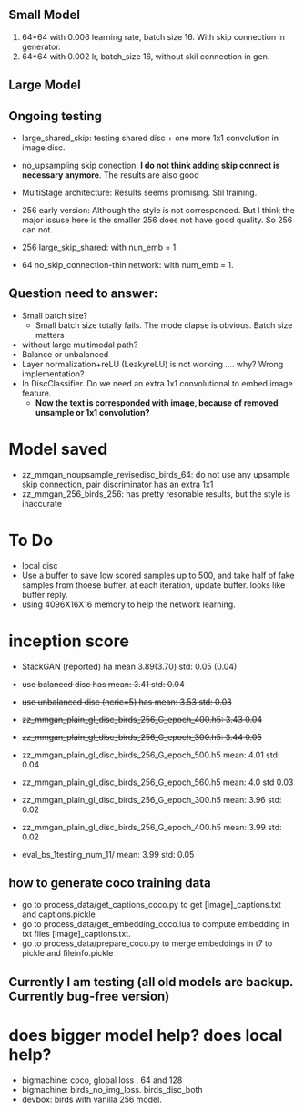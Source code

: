 
## Small Model
1. 64*64 with 0.006 learning rate, batch size 16.  With skip connection in generator.
2. 64*64 with 0.002 lr, batch_size 16, without skil connection in gen.

## Large Model
## Ongoing testing
- large_shared_skip: testing shared disc + one more 1x1 convolution in image disc.
- no_upsampling skip conection: **I do not think adding skip connect is necessary anymore**. The results are also good
- MultiStage architecture: Results seems promising. Stil training.
- 256 early version: Although the style is not corresponded. But I think the major issuse here is the smaller 256 does not have good quality. So 256 can not. 

- 256 large_skip_shared: with nun_emb = 1.
- 64 no_skip_connection-thin network: with num_emb = 1. 

## Question need to answer:

- Small batch size?
    - Small batch size totally fails. The mode clapse is obvious. Batch size matters
- without large multimodal path?
- Balance or unbalanced
- Layer normalization+reLU  (LeakyreLU) is not working .... why? Wrong implementation?
- In DiscClassifier. Do we need an extra 1x1 convolutional to embed image feature.
    - **Now the text is corresponded with image, because of removed unsample or 1x1 convolution?**



# Model saved
- zz_mmgan_noupsample_revisedisc_birds_64: do not use any upsample skip connection, pair discriminator has an extra 1x1
- zz_mmgan_256_birds_256: has pretty resonable results, but the style is inaccurate


# To Do
- local disc 
- Use a buffer to save low scored samples up to 500, and take half of fake samples from thoese buffer. at each iteration, update buffer. looks like buffer reply. 
- using 4096X16X16 memory to help the network learning.


# inception score
- StackGAN (reported) ha mean 3.89(3.70) std: 0.05 (0.04)
- ~~use balanced disc has mean: 3.41 std: 0.04~~
- ~~use unbalanced disc (ncric=5) has mean: 3.53 std: 0.03~~


- ~~zz_mmgan_plain_gl_disc_birds_256_G_epoch_400.h5: 3.43 0.04~~
- ~~zz_mmgan_plain_gl_disc_birds_256_G_epoch_300.h5: 3.44 0.05~~
- zz_mmgan_plain_gl_disc_birds_256_G_epoch_500.h5 mean: 4.01 std: 0.04
- zz_mmgan_plain_gl_disc_birds_256_G_epoch_560.h5 mean: 4.0 std 0.03
- zz_mmgan_plain_gl_disc_birds_256_G_epoch_300.h5 mean: 3.96 std: 0.02
- zz_mmgan_plain_gl_disc_birds_256_G_epoch_400.h5 mean: 3.99 std: 0.02
- eval_bs_1testing_num_11/ mean: 3.99 std: 0.05

## how to generate coco training data
- go to process_data/get_captions_coco.py to get [image]\_captions.txt and captions.pickle
- go to process_data/get_embedding_coco.lua to compute embedding in txt files [image]\_captions.txt.
- go to process_data/prepare_coco.py to merge embeddings in t7 to pickle and fileinfo.pickle


## Currently I am testing (all old models are backup. Currently bug-free version)
# does bigger model help? does local help?
- bigmachine: coco, global loss , 64 and 128
- bigmachine: birds_no_img_loss. birds_disc_both
- devbox:     birds with vanilla 256 model. 
